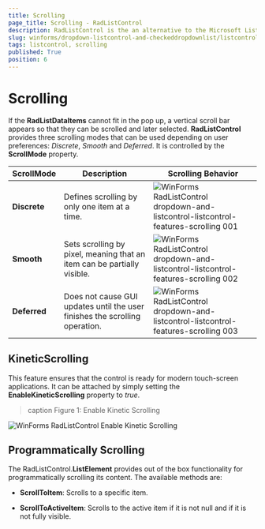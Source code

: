 ```yaml
---
title: Scrolling
page_title: Scrolling - RadListControl
description: RadListControl is the an alternative to the Microsoft ListBox control.
slug: winforms/dropdown-listcontrol-and-checkeddropdownlist/listcontrol/features/items-text-formatting
tags: listcontrol, scrolling
published: True
position: 6  
---
```


# Scrolling

If the __RadListDataItems__ cannot fit in the pop up, a vertical scroll bar appears so that they can be scrolled and later selected. __RadListControl__ provides three scrolling modes that can be used depending on user preferences: *Discrete*, *Smooth* and *Deferred*. It is controlled by the __ScrollMode__ property.

|ScrollMode|Description|Scrolling Behavior|
|----|----|----|
|__Discrete__|Defines scrolling by only one item at a time.|![WinForms RadListControl dropdown-and-listcontrol-listcontrol-features-scrolling 001](images/dropdown-and-listcontrol-listcontrol-features-scrolling001.gif)|
|__Smooth__|Sets scrolling by pixel, meaning that an item can be partially visible.|![WinForms RadListControl dropdown-and-listcontrol-listcontrol-features-scrolling 002](images/dropdown-and-listcontrol-listcontrol-features-scrolling002.gif)|
|__Deferred__|Does not cause GUI updates until the user finishes the scrolling operation.|![WinForms RadListControl dropdown-and-listcontrol-listcontrol-features-scrolling 003](images/dropdown-and-listcontrol-listcontrol-features-scrolling003.gif)|

## KineticScrolling

This feature ensures that the control is ready for modern touch-screen applications. It can be attached by simply setting the __EnableKineticScrolling__ property to *true*.
        
>caption Figure 1: Enable Kinetic Scrolling

![WinForms RadListControl Enable Kinetic Scrolling](images/dropdown-and-listcontrol-listcontrol-features-scrolling004.gif)

## Programmatically Scrolling

The RadListControl.__ListElement__ provides out of the box functionality for programmatically scrolling its content. The available methods are: 
        
* __ScrollToItem__: Scrolls to a specific item.
            

* __ScrollToActiveItem__: Scrolls to the active item if it is not null and if it is not fully visible.
            
